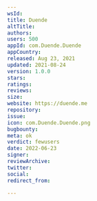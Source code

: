 ```yaml
---
wsId: 
title: Duende
altTitle: 
authors: 
users: 500
appId: com.Duende.Duende
appCountry: 
released: Aug 23, 2021
updated: 2021-08-24
version: 1.0.0
stars: 
ratings: 
reviews: 
size: 
website: https://duende.me
repository: 
issue: 
icon: com.Duende.Duende.png
bugbounty: 
meta: ok
verdict: fewusers
date: 2022-06-23
signer: 
reviewArchive: 
twitter: 
social: 
redirect_from: 

---
```


